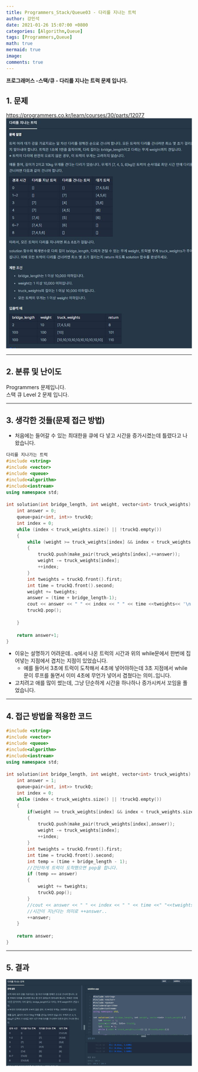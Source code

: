 ```yaml
---
title: Programmers_Stack/Queue03 - 다리를 지나는 트럭
author: 강민석
date: 2021-01-26 15:07:00 +0800
categories: [Algorithm,Queue]
tags: [Programmers,Queue]
math: true
mermaid: true
image: 
comments: true
---
```


**프로그래머스 -스택/큐 - 다리를 지나는 트럭 문제 입니다.**

## 1. 문제
<https://programmers.co.kr/learn/courses/30/parts/12077>
![](/assets/img/sample/Programmers/SQ_03/Problem.JPG)  


-----  

## 2. 분류 및 난이도

Programmers 문제입니다.  
스택 큐 Level 2 문제 입니다.    

-----  

## 3. 생각한 것들(문제 접근 방법)

- 처음에는 들어갈 수 있는 최대한을 큐에 다 넣고 시간을 증가시켰는데 틀렸다고 나왔습니다.  


```c++
다리를 지나가는 트럭
#include <string>
#include <vector>
#include <queue>
#include<algorithm>
#include<iostream>
using namespace std;

int solution(int bridge_length, int weight, vector<int> truck_weights) {
    int answer = 0;
    queue<pair<int, int>> truckQ;
    int index = 0;
    while (index < truck_weights.size() || !truckQ.empty())
    {
        while (weight >= truck_weights[index] && index < truck_weights.size())
        {
            truckQ.push(make_pair(truck_weights[index],++answer));
            weight -= truck_weights[index];
            ++index;
        }
        int tweights = truckQ.front().first;
        int time = truckQ.front().second;
        weight += tweights;
        answer = (time + bridge_length-1);
        cout << answer << " " << index << " " << time <<tweights<< '\n';
        truckQ.pop();

    }

    return answer+1;
}

```


- 이유는 설명하기 어려운데.. q에서 나온 트럭의 시간과 위의 while문에서 한번에 집어넣는 지점에서 겹치는 지점이 있었습니다.
     + 예를 들어서 3초에 트럭이 도착해서 4초에 넣어야하는데 3초 지점에서 while문이 루프를 돌면서 이미 4초에 무언가 넣어서 겹쳤다는 의미..입니다.
- 고치려고 애를 많이 썼는데, 그냥 단순하게 시간을 하나하나 증가시켜서 꼬임을 풀었습니다.  


-----  

## 4. 접근 방법을 적용한 코드

```c++
#include <string>
#include <vector>
#include <queue>
#include<algorithm>
#include<iostream>
using namespace std;

int solution(int bridge_length, int weight, vector<int> truck_weights) {
    int answer = 1;
    queue<pair<int, int>> truckQ;
    int index = 0;
    while (index < truck_weights.size() || !truckQ.empty())
    {
        if(weight >= truck_weights[index] && index < truck_weights.size())
        {
            truckQ.push(make_pair(truck_weights[index],answer));
            weight -= truck_weights[index];
            ++index;
        }
        int tweights = truckQ.front().first;
        int time = truckQ.front().second;
        int temp = (time + bridge_length - 1);
        //간단하게 트럭이 도착했으면 pop을 합니다.
        if (temp == answer)
        {
            weight += tweights;
            truckQ.pop();
        }
        //cout << answer << " " << index << " " << time <<" "<<tweights<< '\n';
        //시간이 지난다는 의미로 ++answer..
        ++answer;
    }

    return answer;
}
```
-----

## 5. 결과

![](/assets/img/sample/Programmers/SQ_03/result.JPG)











 